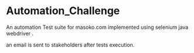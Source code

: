 # Automation_Challenge

An automation Test suite for masoko.com implemented using selenium java webdriver .

an email is sent to stakeholders after tests execution.
